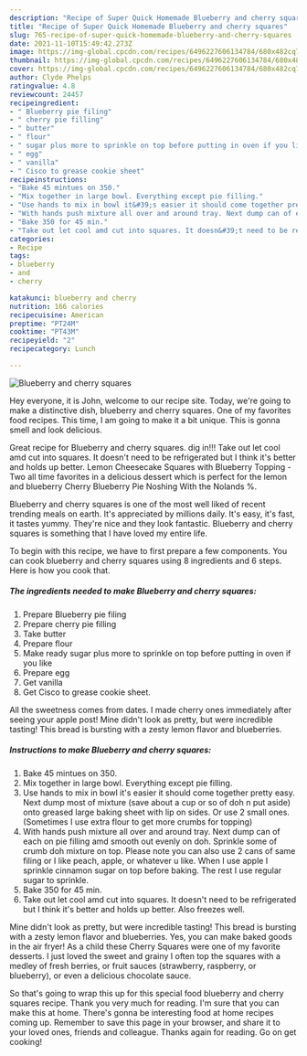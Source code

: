 ```yaml
---
description: "Recipe of Super Quick Homemade Blueberry and cherry squares"
title: "Recipe of Super Quick Homemade Blueberry and cherry squares"
slug: 765-recipe-of-super-quick-homemade-blueberry-and-cherry-squares
date: 2021-11-10T15:49:42.273Z
image: https://img-global.cpcdn.com/recipes/6496227606134784/680x482cq70/blueberry-and-cherry-squares-recipe-main-photo.jpg
thumbnail: https://img-global.cpcdn.com/recipes/6496227606134784/680x482cq70/blueberry-and-cherry-squares-recipe-main-photo.jpg
cover: https://img-global.cpcdn.com/recipes/6496227606134784/680x482cq70/blueberry-and-cherry-squares-recipe-main-photo.jpg
author: Clyde Phelps
ratingvalue: 4.8
reviewcount: 24457
recipeingredient:
- " Blueberry pie filing"
- " cherry pie filling"
- " butter"
- " flour"
- " sugar plus more to sprinkle on top before putting in oven if you like"
- " egg"
- " vanilla"
- " Cisco to grease cookie sheet"
recipeinstructions:
- "Bake 45 mintues on 350."
- "Mix together in large bowl. Everything except pie filling."
- "Use hands to mix in bowl it&#39;s easier it should come together pretty easy. Next dump most of mixture (save about a cup or so of doh n put aside) onto greased large baking sheet with lip on sides. Or use 2 small ones. (Sometimes I use extra flour to get more crumbs for topping)"
- "With hands push mixture all over and around tray. Next dump can of each on pie filling amd smooth out evenly on doh. Sprinkle some of crumb doh mixture on top. Please note you can also use 2 cans of same filing or I like peach, apple, or whatever u like. When I use apple I sprinkle cinnamon sugar on top before baking. The rest I use regular sugar to sprinkle."
- "Bake 350 for 45 min."
- "Take out let cool amd cut into squares. It doesn&#39;t need to be refrigerated but I think it&#39;s better and holds up better. Also freezes well."
categories:
- Recipe
tags:
- blueberry
- and
- cherry

katakunci: blueberry and cherry 
nutrition: 166 calories
recipecuisine: American
preptime: "PT24M"
cooktime: "PT43M"
recipeyield: "2"
recipecategory: Lunch

---
```



![Blueberry and cherry squares](https://img-global.cpcdn.com/recipes/6496227606134784/680x482cq70/blueberry-and-cherry-squares-recipe-main-photo.jpg)

Hey everyone, it is John, welcome to our recipe site. Today, we're going to make a distinctive dish, blueberry and cherry squares. One of my favorites food recipes. This time, I am going to make it a bit unique. This is gonna smell and look delicious.

Great recipe for Blueberry and cherry squares. dig in!!! Take out let cool amd cut into squares. It doesn&#39;t need to be refrigerated but I think it&#39;s better and holds up better. Lemon Cheesecake Squares with Blueberry Topping - Two all time favorites in a delicious dessert which is perfect for the lemon and blueberry Cherry Blueberry Pie Noshing With the Nolands %.

Blueberry and cherry squares is one of the most well liked of recent trending meals on earth. It's appreciated by millions daily. It's easy, it's fast, it tastes yummy. They're nice and they look fantastic. Blueberry and cherry squares is something that I have loved my entire life.


To begin with this recipe, we have to first prepare a few components. You can cook blueberry and cherry squares using 8 ingredients and 6 steps. Here is how you cook that.

<!--inarticleads1-->

##### The ingredients needed to make Blueberry and cherry squares:

1. Prepare  Blueberry pie filing
1. Prepare  cherry pie filling
1. Take  butter
1. Prepare  flour
1. Make ready  sugar plus more to sprinkle on top before putting in oven if you like
1. Prepare  egg
1. Get  vanilla
1. Get  Cisco to grease cookie sheet.


All the sweetness comes from dates. I made cherry ones immediately after seeing your apple post! Mine didn&#39;t look as pretty, but were incredible tasting! This bread is bursting with a zesty lemon flavor and blueberries. 

<!--inarticleads2-->

##### Instructions to make Blueberry and cherry squares:

1. Bake 45 mintues on 350.
1. Mix together in large bowl. Everything except pie filling.
1. Use hands to mix in bowl it&#39;s easier it should come together pretty easy. Next dump most of mixture (save about a cup or so of doh n put aside) onto greased large baking sheet with lip on sides. Or use 2 small ones. (Sometimes I use extra flour to get more crumbs for topping)
1. With hands push mixture all over and around tray. Next dump can of each on pie filling amd smooth out evenly on doh. Sprinkle some of crumb doh mixture on top. Please note you can also use 2 cans of same filing or I like peach, apple, or whatever u like. When I use apple I sprinkle cinnamon sugar on top before baking. The rest I use regular sugar to sprinkle.
1. Bake 350 for 45 min.
1. Take out let cool amd cut into squares. It doesn&#39;t need to be refrigerated but I think it&#39;s better and holds up better. Also freezes well.


Mine didn&#39;t look as pretty, but were incredible tasting! This bread is bursting with a zesty lemon flavor and blueberries. Yes, you can make baked goods in the air fryer! As a child these Cherry Squares were one of my favorite desserts. I just loved the sweet and grainy I often top the squares with a medley of fresh berries, or fruit sauces (strawberry, raspberry, or blueberry), or even a delicious chocolate sauce. 

So that's going to wrap this up for this special food blueberry and cherry squares recipe. Thank you very much for reading. I'm sure that you can make this at home. There's gonna be interesting food at home recipes coming up. Remember to save this page in your browser, and share it to your loved ones, friends and colleague. Thanks again for reading. Go on get cooking!
